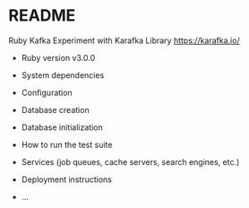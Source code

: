 # README

Ruby Kafka Experiment with Karafka Library https://karafka.io/

- Ruby version
  v3.0.0

- System dependencies

- Configuration

- Database creation

- Database initialization

- How to run the test suite

- Services (job queues, cache servers, search engines, etc.)

- Deployment instructions

- ...
